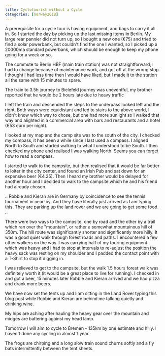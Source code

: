 ```yaml
---
title: Cyclotourist without a Cycle
categories: [norway2018]
---
```

A prerequisite for a cycle tour is having equipment, and bags to carry it
all in. So I started the day by picking up the last missing items in Berlin.
My large rear pannier did not turn up, so I bought a new one (€75) and tried
to find a solar powerbank, but couldn't find the one I wanted, so I picked up
a 20000ma standard powerbank, which should be enough to keep my phone going
for a week or so.

The commute to Berlin HBF (main train station) was not straightforward, I had
to change because of maintenance work, and got off at the wrong stop. I
thought I had less time then I would have liked, but I made it to the station
all the same with 15 minutes to spare.

The train to 3.5h journey to Bielefeld journey was uneventful, my brother
reported that he would be 2 hours late due to heavy traffic

I left the train and descended the steps to the underpass looked left and the
right. Both ways were equidistant and led to stairs to the above world, I
didn't know which way to chose, but one had more sunlight so I walked that way
and alighted in a commercial area with bars and restaurants and a hotel (€53
euro per night).

I looked at my map and the camp site was to the south of the city. I checked
my compass, it has been a while since I last used a compass. I aligned North
to South and started walking to what I understood to be South. I then checked
my phone and realised I was walking North. Seems you can forget how to read a
compass.

I started to walk to the campsite, but then realised that it would be far
better to loiter in the city center, and found an Irish Pub and sat down for an
expensive beer (€4.25). Then I heard my brother would be delayed for another
hour and I decided to walk to the campsite which he and his friend had already
chosen.

.. Robbie and Kieran are in Germany by coincidence to see the tennis tournament
in near-by. And they have literally just arrived as I am typing this. They are
parking up the land rover and we are going to get some food. ..

There were two ways to the campsite, one by road and the other by a trail
which ran over the "mountain", or rather a somewhat mountainous hill of 350m.
The hill route was significantly shorter and significantly more hilly. It was
a good quiet walk through forest roads and paths. I encountered a few other
walkers on the way. I was carrying half of my touring equipment which was
heavy and I had to stop at intervals to re-adjust the position the heavy sack
was resting on my shoulder and I padded the contact point with a T-Shirt to
stop it digging in.

I was relieved to get to the campsite, but the walk 1.5 hours forest walk was
definitely worth it (it would be a great place to live for running). I checked
in and got a beer, 15 minutes later Robbie and Kieran arrived and we had pizza
and drank more beers.

We have now set the tents up and I am sitting in the Land Rover typing this
blog post while Robbie and Kieran are behind me talking quietly and drinking
wine.

My hips are aching after hauling the heavy gear over the mountain and
midges are battering against my head lamp.

Tomorrow I will aim to cycle to Bremen - 135km by one estimate and hilly. I
haven't done any cycling in almost 1 year.

The frogs are chirping and a long slow train sound churns softly and a fly
bats intermittently between the tent sheets.
